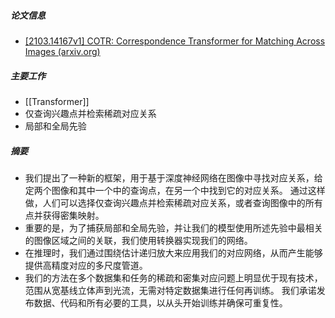 ##### 论文信息
- [[2103.14167v1] COTR: Correspondence Transformer for Matching Across Images (arxiv.org)](https://arxiv.org/abs/2103.14167v1)
##### 主要工作
- [[Transformer]]
- 仅查询兴趣点并检索稀疏对应关系
- 局部和全局先验
##### 摘要
- 我们提出了一种新的框架，用于基于深度神经网络在图像中寻找对应关系，给定两个图像和其中一个中的查询点，在另一个中找到它的对应关系。 通过这样做，人们可以选择仅查询兴趣点并检索稀疏对应关系，或者查询图像中的所有点并获得密集映射。
-  重要的是，为了捕获局部和全局先验，并让我们的模型使用所述先验中最相关的图像区域之间的关联，我们使用转换器实现我们的网络。
- 在推理时，我们通过围绕估计递归放大来应用我们的对应网络，从而产生能够提供高精度对应的多尺度管道。 
- 我们的方法在多个数据集和任务的稀疏和密集对应问题上明显优于现有技术，范围从宽基线立体声到光流，无需对特定数据集进行任何再训练。 我们承诺发布数据、代码和所有必要的工具，以从头开始训练并确保可重复性。